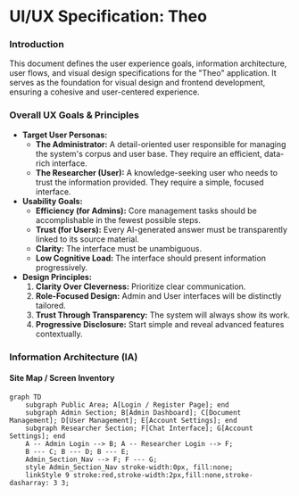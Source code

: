 # UI/UX Specification: Theo

### **Introduction**
This document defines the user experience goals, information architecture, user flows, and visual design specifications for the "Theo" application. It serves as the foundation for visual design and frontend development, ensuring a cohesive and user-centered experience.

### **Overall UX Goals & Principles**
* **Target User Personas:**
    * **The Administrator:** A detail-oriented user responsible for managing the system's corpus and user base. They require an efficient, data-rich interface.
    * **The Researcher (User):** A knowledge-seeking user who needs to trust the information provided. They require a simple, focused interface.
* **Usability Goals:**
    * **Efficiency (for Admins):** Core management tasks should be accomplishable in the fewest possible steps.
    * **Trust (for Users):** Every AI-generated answer must be transparently linked to its source material.
    * **Clarity:** The interface must be unambiguous.
    * **Low Cognitive Load:** The interface should present information progressively.
* **Design Principles:**
    1.  **Clarity Over Cleverness:** Prioritize clear communication.
    2.  **Role-Focused Design:** Admin and User interfaces will be distinctly tailored.
    3.  **Trust Through Transparency:** The system will always show its work.
    4.  **Progressive Disclosure:** Start simple and reveal advanced features contextually.

### **Information Architecture (IA)**
#### **Site Map / Screen Inventory**
```mermaid
graph TD
    subgraph Public Area; A[Login / Register Page]; end
    subgraph Admin Section; B[Admin Dashboard]; C[Document Management]; D[User Management]; E[Account Settings]; end
    subgraph Researcher Section; F[Chat Interface]; G[Account Settings]; end
    A -- Admin Login --> B; A -- Researcher Login --> F;
    B --- C; B --- D; B --- E;
    Admin_Section_Nav --> F; F --- G;
    style Admin_Section_Nav stroke-width:0px, fill:none;
    linkStyle 9 stroke:red,stroke-width:2px,fill:none,stroke-dasharray: 3 3;
